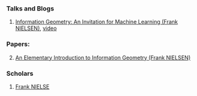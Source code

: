 ### Talks and Blogs

1. [Information Geometry: An Invitation for Machine Learning (Frank NIELSEN)](https://franknielsen.github.io/SlidesVideo/InvitationIG4ML-NeuripsMeetupJapan-14DEC2021.pdf), [video](https://www.youtube.com/watch?v=w6r_jsEBlgU)

### Papers:
2. [An Elementary Introduction to Information Geometry (Frank NIELSEN)](https://www.researchgate.net/profile/Frank-Nielsen-3/publication/327304999_An_Elementary_Introduction_to_Information_Geometry/links/5f7439fa299bf1b53e0013b9/An-Elementary-Introduction-to-Information-Geometry.pdf)

### Scholars
1. [Frank NIELSE](https://franknielsen.github.io/IG/index.html)
